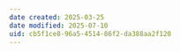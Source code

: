 ```yaml
---
date created: 2025-03-25
date modified: 2025-07-10
uid: cb5f1ce8-96a5-4514-86f2-da388aa2f120
---
```

